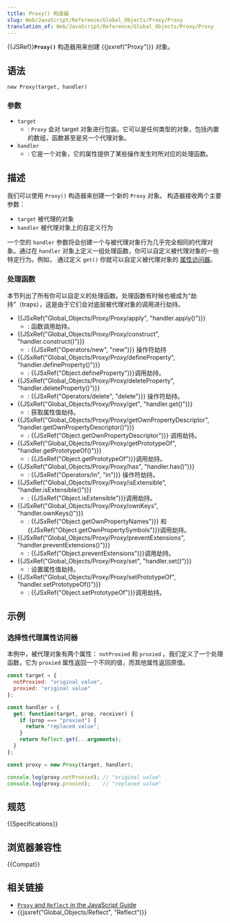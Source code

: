 ```yaml
---
title: Proxy() 构造器
slug: Web/JavaScript/Reference/Global_Objects/Proxy/Proxy
translation_of: Web/JavaScript/Reference/Global_Objects/Proxy/Proxy
---
```

{{JSRef}}**`Proxy()`** 构造器用来创建 {{jsxref("Proxy")}} 对象。

## 语法

```plain
new Proxy(target, handler)
```

### 参数

- `target`
  - : `Proxy` 会对 target 对象进行包装。它可以是任何类型的对象，包括内置的数组，函数甚至是另一个代理对象。
- `handler`
  - : 它是一个对象，它的属性提供了某些操作发生时所对应的处理函数。

## 描述

我们可以使用 `Proxy()` 构造器来创建一个新的 `Proxy` 对象。 构造器接收两个主要参数：

- `target` 被代理的对象
- `handler` 被代理对象上的自定义行为

一个空的 `handler` 参数将会创建一个与被代理对象行为几乎完全相同的代理对象。通过在 `handler` 对象上定义一组处理函数，你可以自定义被代理对象的一些特定行为。例如， 通过定义 `get()` 你就可以自定义被代理对象的 [属性访问器](/en-US/docs/Web/JavaScript/Reference/Operators/Property_Accessors)。

### 处理函数

本节列出了所有你可以自定义的处理函数。处理函数有时候也被成为“劫持”（traps），这是由于它们会对底层被代理对象的调用进行劫持。

- {{JSxRef("Global_Objects/Proxy/Proxy/apply", "handler.apply()")}}
  - : 函数调用劫持。
- {{JSxRef("Global_Objects/Proxy/Proxy/construct", "handler.construct()")}}
  - : {{JSxRef("Operators/new", "new")}} 操作符劫持
- {{JSxRef("Global_Objects/Proxy/Proxy/defineProperty", "handler.defineProperty()")}}
  - : {{JSxRef("Object.defineProperty")}}调用劫持。
- {{JSxRef("Global_Objects/Proxy/Proxy/deleteProperty", "handler.deleteProperty()")}}
  - : {{JSxRef("Operators/delete", "delete")}} 操作符劫持。
- {{JSxRef("Global_Objects/Proxy/Proxy/get", "handler.get()")}}
  - : 获取属性值劫持。
- {{JSxRef("Global_Objects/Proxy/Proxy/getOwnPropertyDescriptor", "handler.getOwnPropertyDescriptor()")}}
  - : {{JSxRef("Object.getOwnPropertyDescriptor")}} 调用劫持。
- {{JSxRef("Global_Objects/Proxy/Proxy/getPrototypeOf", "handler.getPrototypeOf()")}}
  - : {{JSxRef("Object.getPrototypeOf")}}调用劫持。
- {{JSxRef("Global_Objects/Proxy/Proxy/has", "handler.has()")}}
  - : {{JSxRef("Operators/in", "in")}} 操作符劫持。
- {{JSxRef("Global_Objects/Proxy/Proxy/isExtensible", "handler.isExtensible()")}}
  - : {{JSxRef("Object.isExtensible")}}调用劫持。
- {{JSxRef("Global_Objects/Proxy/Proxy/ownKeys", "handler.ownKeys()")}}
  - : {{JSxRef("Object.getOwnPropertyNames")}} 和{{JSxRef("Object.getOwnPropertySymbols")}}调用劫持。
- {{JSxRef("Global_Objects/Proxy/Proxy/preventExtensions", "handler.preventExtensions()")}}
  - : {{JSxRef("Object.preventExtensions")}}调用劫持。
- {{JSxRef("Global_Objects/Proxy/Proxy/set", "handler.set()")}}
  - : 设置属性值劫持。
- {{JSxRef("Global_Objects/Proxy/Proxy/setPrototypeOf", "handler.setPrototypeOf()")}}
  - : {{JSxRef("Object.setPrototypeOf")}}调用劫持。

## 示例

### 选择性代理属性访问器

本例中，被代理对象有两个属性： `notProxied` 和 `proxied` 。我们定义了一个处理函数，它为 `proxied` 属性返回一个不同的值，而其他属性返回原值。

```js
const target = {
  notProxied: "original value",
  proxied: "original value"
};

const handler = {
  get: function(target, prop, receiver) {
    if (prop === "proxied") {
      return "replaced value";
    }
    return Reflect.get(...arguments);
  }
};

const proxy = new Proxy(target, handler);

console.log(proxy.notProxied); // "original value"
console.log(proxy.proxied);    // "replaced value"
```

## 规范

{{Specifications}}

## 浏览器兼容性

{{Compat}}

## 相关链接

- [`Proxy` and `Reflect` in the JavaScript Guide](/en-US/docs/Web/JavaScript/Guide/Meta_programming)
- {{jsxref("Global_Objects/Reflect", "Reflect")}}
